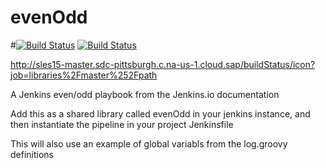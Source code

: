 # evenOdd
#[![Build Status](http://jenkins.kumulus.co:8080/buildStatus/icon?job=libraries)](http://jenkins.kumulus.co:8080/job/libraries/)
[![Build Status](http://sles15-master.sdc-pittsburgh.c.na-us-1.cloud.sap/buildStatus/icon?job=libraries)](http://sles15-master.sdc-pittsburgh.c.na-us-1.cloud.sap/job/libraries/)

http://sles15-master.sdc-pittsburgh.c.na-us-1.cloud.sap/buildStatus/icon?job=libraries%2Fmaster%252Fpath

A Jenkins even/odd playbook from the Jenkins.io documentation

Add this as a shared library called evenOdd in your jenkins
instance, and then instantiate the pipeline in your project Jenkinsfile

This will also use an example of global variabls from the log.groovy
definitions
